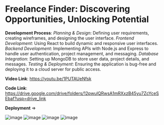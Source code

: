 # Freelance Finder: Discovering Opportunities, Unlocking Potential

**Development Process**:
*Planning & Design*: Defining user requirements, creating wireframes, and designing the user interface.
*Frontend Development*: Using React to build dynamic and responsive user interfaces.
*Backend Development*: Implementing APIs with Node.js and Express to handle user authentication, project management, and messaging.
*Database Integration*: Setting up MongoDB to store user data, project details, and messages.
*Testing & Deployment*: Ensuring the application is bug-free and deploying it to a cloud server for public access.

**Video Link**: https://youtu.be/1PUTAUeNfsk

**Code Link**: https://drive.google.com/drive/folders/12pwulQRwsA1mRXxzB45yu7ZcYceSEbaf?usp=drive_link

**Deployment** =>

![image](https://github.com/user-attachments/assets/c18b4cbc-68ec-4761-8abc-da2299301e0f)
![image](https://github.com/user-attachments/assets/c35e521e-4402-4b9f-8ea4-f2fe5e447dca)
![image](https://github.com/user-attachments/assets/b09a0217-db99-4ff8-9eb2-870cab42d7bf)
![image](https://github.com/user-attachments/assets/debc5f0c-125a-45f6-8e86-e9e9aa3b7b77)

